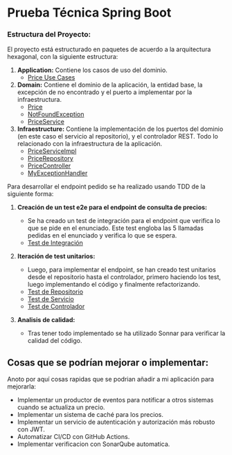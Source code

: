 # Prueba Técnica Spring Boot

### Estructura del Proyecto:

El proyecto está estructurado en paquetes de acuerdo a la arquitectura hexagonal, con la siguiente estructura:

1. **Application:** Contiene los casos de uso del dominio.
    - [Price Use Cases](/src/main/java/gft/techtest/application/PriceUseCases.java)
2. **Domain:** Contiene el dominio de la aplicación, la entidad base, la excepción de no encontrado y el 
    puerto a implementar por la infraestructura.
    - [Price](/src/main/java/gft/techtest/domain/entity/Price.java)
    - [NotFoundException](/src/main/java/gft/techtest/domain/exception/NotFoundException.java)
    - [PriceService](/src/main/java/gft/techtest/domain/port/PriceService.java)
3. **Infraestructure:** Contiene la implementación de los puertos del dominio (en este caso el servicio al repositorio),
    y el controlador REST. Todo lo relacionado con la infraestructura de la aplicación.
    - [PriceServiceImpl](/src/main/java/gft/techtest/infrastructure/outbound/database/PriceServiceImpl.java)
    - [PriceRepository](/src/main/java/gft/techtest/infrastructure/outbound/database/PriceRepository.java)
    - [PriceController](/src/main/java/gft/techtest/infrastructure/inbound/rest/PriceController.java)
    - [MyExceptionHandler](/src/main/java/gft/techtest/infrastructure/inbound/rest/MyExceptionHandler.java)

Para desarrollar el endpoint pedido se ha realizado usando TDD de la siguiente forma:

1. **Creación de un test e2e para el endpoint de consulta de precios:**
    - Se ha creado un test de integración para el endpoint que verifica lo que se pide en el enunciado. Este test
   engloba las 5 llamadas pedidas en el enunciado y verifica lo que se espera.
    - [Test de Integración](/src/test/java/gft/techtest/integration/E2EIntegrationTest.java)

2. **Iteración de test unitarios:**
    - Luego, para implementar el endpoint, se han creado test unitarios desde el repositorio hasta el controlador,
   primero haciendo los test, luego implementando el código y finalmente refactorizando.
    - [Test de Repositorio](/src/test/java/gft/techtest/infrastructure/outbound/database/PriceRepositoryTest.java)
    - [Test de Servicio](/src/test/java/gft/techtest/infrastructure/outbound/database/PriceServiceImplTest.java)
    - [Test de Controlador](/src/test/java/gft/techtest/infrastructure/inbound/rest/PriceControllerTest.java)
3. **Analisis de calidad:**
    - Tras tener todo implementado se ha utilizado Sonnar para verificar la calidad del código.


## Cosas que se podrían mejorar o implementar:

Anoto por aquí cosas rapidas que se podrian añadir a mi aplicación para mejorarla:

- Implementar un productor de eventos para notificar a otros sistemas cuando se actualiza un precio.
- Implementar un sistema de caché para los precios.
- Implementar un servicio de autenticación y autorización más robusto con JWT.
- Automatizar CI/CD con GitHub Actions.
- Implementar verificacion con SonarQube automatica.
